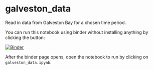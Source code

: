 # galveston_data

Read in data from Galveston Bay for a chosen time period.

You can run this notebook using binder without installing anything by clicking the button:

[![Binder](https://mybinder.org/badge_logo.svg)](https://mybinder.org/v2/gh/kthyng/galveston_data/master)

After the binder page opens, open the notebook to run by clicking on `galveston_data.ipynb`.
